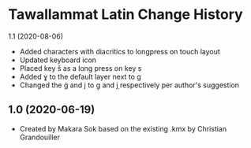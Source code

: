 Tawallammat Latin Change History
====================

1.1 (2020-08-06)
* Added characters with diacritics to longpress on touch layout
* Updated keyboard icon
* Placed key š as a long press on key s
* Added ɣ to the default layer next to g
* Changed the ġ and j̇ to g̣ and j̣ respectively per author's suggestion

1.0 (2020-06-19)
----------------
* Created by Makara Sok based on the existing .kmx by Christian Grandouiller
